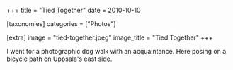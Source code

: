 +++
title = "Tied Together"
date = 2010-10-10

[taxonomies]
categories = ["Photos"]

[extra]
image = "tied-together.jpeg"
image_title = "Tied Together"
+++

I went for a photographic dog walk with an acquaintance. Here posing on a bicycle path on Uppsala's east side.
